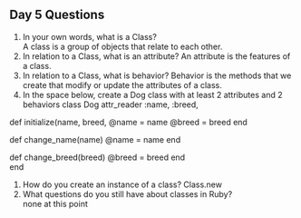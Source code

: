 ## Day 5 Questions

1. In your own words, what is a Class?  
A class is a group of objects that relate to each other.  
1. In relation to a Class, what is an attribute?
An attribute is the features of a class.   
1. In relation to a Class, what is behavior?
Behavior is the methods that we create that modify or update the attributes of a class.  
1. In the space below, create a Dog class with at least 2 attributes and 2 behaviors
class Dog
  attr_reader :name, :breed,

 def initialize(name, breed,
    @name = name
    @breed = breed
   end

 def change_name(name)
  @name = name
 end  

 def change_breed(breed)
  @breed = breed
  end   
end  
1. How do you create an instance of a class?
Class.new   
1. What questions do you still have about classes in Ruby?   
none at this point  
